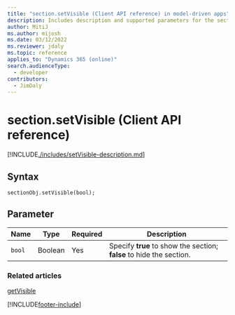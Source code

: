 ```yaml
---
title: "section.setVisible (Client API reference) in model-driven apps"
description: Includes description and supported parameters for the section.setVisible method.
author: MitiJ
ms.author: mijosh
ms.date: 03/12/2022
ms.reviewer: jdaly
ms.topic: reference
applies_to: "Dynamics 365 (online)"
search.audienceType: 
  - developer
contributors:
  - JimDaly
---
```

# section.setVisible (Client API reference)

[!INCLUDE[./includes/setVisible-description.md](./includes/setVisible-description.md)] 

## Syntax

`sectionObj.setVisible(bool);`

## Parameter

|Name|Type|Required|Description|
|--|--|--|--|
|`bool`|Boolean|Yes|Specify **true** to show the section; **false** to hide the section.|

### Related articles

[getVisible](getVisible.md)





[!INCLUDE[footer-include](../../../../../includes/footer-banner.md)]
